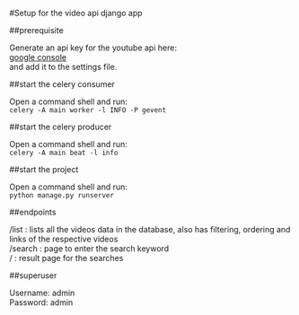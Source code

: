#Setup for the video api django app  

##prerequisite  

Generate an api key for the youtube api here:  
[google console](https://console.cloud.google.com/apis/api/youtube.googleapis.com/)  
and add it to the settings file.  

##start the celery consumer  

Open a command shell and run:  
`celery -A main worker -l INFO -P gevent`  

##start the celery producer  

Open a command shell and run:  
`celery -A main beat -l info`  

##start the project  

Open a command shell and run:  
`python manage.py runserver`  

##endpoints  

/list : lists all the videos data in the database, also has filtering, ordering and links of the respective videos  
/search : page to enter the search keyword  
/ : result page for the searches  

##superuser  

Username: admin  
Password: admin  
